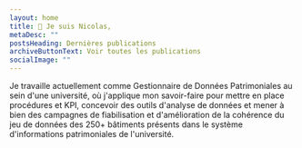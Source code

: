 ```yaml
---
layout: home
title: 👋 Je suis Nicolas,
metaDesc: ""
postsHeading: Dernières publications
archiveButtonText: Voir toutes les publications
socialImage: ""
---
```

Je travaille actuellement comme Gestionnaire de Données Patrimoniales au sein d'une université, où j'applique mon savoir-faire pour mettre en place procédures et KPI, concevoir des outils d'analyse de données et mener à bien des campagnes de fiabilisation et d'amélioration de la cohérence du jeu de données des 250+ bâtiments présents dans le système d'informations patrimoniales de l'université.